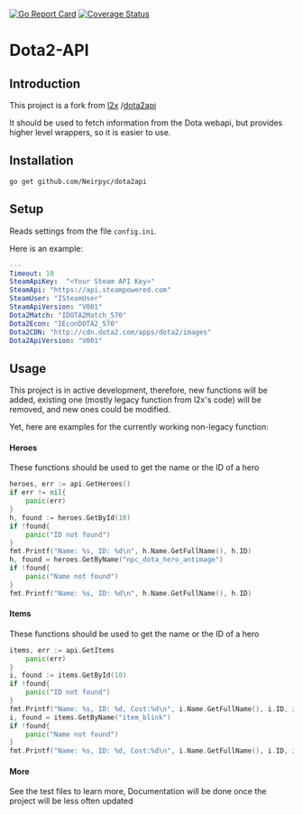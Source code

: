 [![Go Report Card](https://goreportcard.com/badge/github.com/Neirpyc/dota2api)](https://goreportcard.com/report/github.com/Neirpyc/dota2api)
[![Coverage Status](https://coveralls.io/repos/github/Neirpyc/dota2api/badge.svg?branch=master)](https://coveralls.io/github/Neirpyc/dota2api?branch=master)
# Dota2-API

## Introduction
This project is a fork from [l2x](https://github.com/l2x) /[dota2api](https://github.com/l2x/dota2api)

It should be used to fetch information from the Dota webapi, 
but provides higher level wrappers, so it is easier to use.

## Installation
```shell script
go get github.com/Neirpyc/dota2api
```
## Setup
Reads settings from the file `config.ini`.

Here is an example:
```yaml
---
Timeout: 10
SteamApiKey:  "<Your Steam API Key>"
SteamApi: "https://api.steampowered.com"
SteamUser: "ISteamUser"
SteamApiVersion: "V001"
Dota2Match: "IDOTA2Match_570"
Dota2Econ: "IEconDOTA2_570"
Dota2CDN: "http://cdn.dota2.com/apps/dota2/images"
Dota2ApiVersion: "V001"
```

## Usage

This project is in active development, therefore, new functions will be added, existing one 
(mostly legacy function from l2x's code) will be removed, and new ones could be modified.

Yet, here are examples for the currently working non-legacy function:

#### Heroes
These functions should be used to get the name or the ID of a hero
```go
heroes, err := api.GetHeroes()
if err != nil{
    panic(err)
}
h, found := heroes.GetById(10)
if !found{
    panic("ID not found")
}
fmt.Printf("Name: %s, ID: %d\n", h.Name.GetFullName(), h.ID)
h, found = heroes.GetByName("npc_dota_hero_antimage")
if !found{
    panic("Name not found")
}
fmt.Printf("Name: %s, ID: %d\n", h.Name.GetFullName(), h.ID)
```

#### Items
These functions should be used to get the name or the ID of a hero
```go
items, err := api.GetItems
    panic(err)
}
i, found := items.GetById(10)
if !found{
    panic("ID not found")
}
fmt.Printf("Name: %s, ID: %d, Cost:%d\n", i.Name.GetFullName(), i.ID, i.Cost)
i, found = items.GetByName("item_blink")
if !found{
    panic("Name not found")
}
fmt.Printf("Name: %s, ID: %d, Cost:%d\n", i.Name.GetFullName(), i.ID, i.Cost)
```

#### More
See the test files to learn more, Documentation will be done once the project will be less often updated

